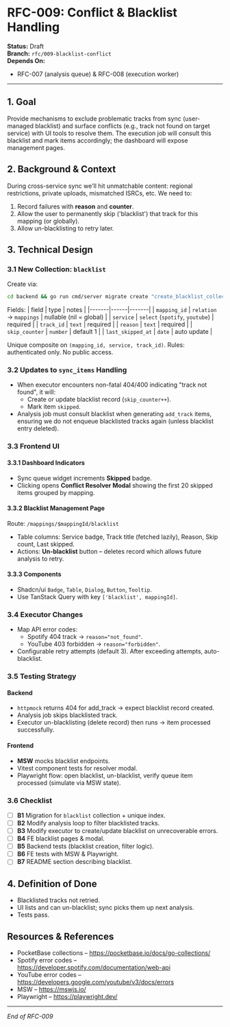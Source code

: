 # RFC-009: Conflict & Blacklist Handling

**Status:** Draft  
**Branch:** `rfc/009-blacklist-conflict`  
**Depends On:**
* RFC-007 (analysis queue) & RFC-008 (execution worker)

---

## 1. Goal

Provide mechanisms to exclude problematic tracks from sync (user-managed blacklist) and surface conflicts (e.g., track not found on target service) with UI tools to resolve them.  The execution job will consult this blacklist and mark items accordingly; the dashboard will expose management pages.

## 2. Background & Context

During cross-service sync we'll hit unmatchable content: regional restrictions, private uploads, mismatched ISRCs, etc.  We need to:
1. Record failures with **reason** and **counter**.
2. Allow the user to permanently skip ('blacklist') that track for this mapping (or globally).
3. Allow un-blacklisting to retry later.

## 3. Technical Design

### 3.1 New Collection: `blacklist`
Create via:
```bash
cd backend && go run cmd/server migrate create "create_blacklist_collection"
```
Fields:
| field | type | notes |
|-------|------|-------|
| `mapping_id` | `relation` → `mappings` | nullable (nil = global) |
| `service` | `select` (`spotify`, `youtube`) | required |
| `track_id` | `text` | required |
| `reason` | `text` | required |
| `skip_counter` | `number` | default 1 |
| `last_skipped_at` | `date` | auto update |

Unique composite on `(mapping_id, service, track_id)`.
Rules: authenticated only.  No public access.

### 3.2 Updates to `sync_items` Handling
* When executor encounters non-fatal 404/400 indicating "track not found", it will:
  * Create or update blacklist record (`skip_counter++`).
  * Mark item `skipped`.
* Analysis job must consult blacklist when generating `add_track` items, ensuring we do not enqueue blacklisted tracks again (unless blacklist entry deleted).

### 3.3 Frontend UI

#### 3.3.1 Dashboard Indicators
* Sync queue widget increments **Skipped** badge.
* Clicking opens **Conflict Resolver Modal** showing the first 20 skipped items grouped by mapping.

#### 3.3.2 Blacklist Management Page
Route: `/mappings/$mappingId/blacklist`
* Table columns: Service badge, Track title (fetched lazily), Reason, Skip count, Last skipped.
* Actions: **Un-blacklist** button – deletes record which allows future analysis to retry.

#### 3.3.3 Components
* Shadcn/ui `Badge`, `Table`, `Dialog`, `Button`, `Tooltip`.
* Use TanStack Query with key `['blacklist', mappingId]`.

### 3.4 Executor Changes
* Map API error codes:
  * Spotify 404 track → `reason="not_found"`.
  * YouTube 403 forbidden → `reason="forbidden"`.
* Configurable retry attempts (default 3). After exceeding attempts, auto-blacklist.

### 3.5 Testing Strategy

#### Backend
* `httpmock` returns 404 for add_track → expect blacklist record created.
* Analysis job skips blacklisted track.
* Executor un-blacklisting (delete record) then runs → item processed successfully.

#### Frontend
* **MSW** mocks blacklist endpoints.
* Vitest component tests for resolver modal.
* Playwright flow: open blacklist, un-blacklist, verify queue item processed (simulate via MSW state).

### 3.6 Checklist
- [ ] **B1** Migration for `blacklist` collection + unique index.
- [ ] **B2** Modify analysis loop to filter blacklisted tracks.
- [ ] **B3** Modify executor to create/update blacklist on unrecoverable errors.
- [ ] **B4** FE blacklist pages & modal.
- [ ] **B5** Backend tests (blacklist creation, filter logic).
- [ ] **B6** FE tests with MSW & Playwright.
- [ ] **B7** README section describing blacklist.

## 4. Definition of Done
* Blacklisted tracks not retried.
* UI lists and can un-blacklist; sync picks them up next analysis.
* Tests pass.

## Resources & References
* PocketBase collections – https://pocketbase.io/docs/go-collections/
* Spotify error codes – https://developer.spotify.com/documentation/web-api
* YouTube error codes – https://developers.google.com/youtube/v3/docs/errors
* MSW – https://mswjs.io/
* Playwright – https://playwright.dev/

---

*End of RFC-009* 